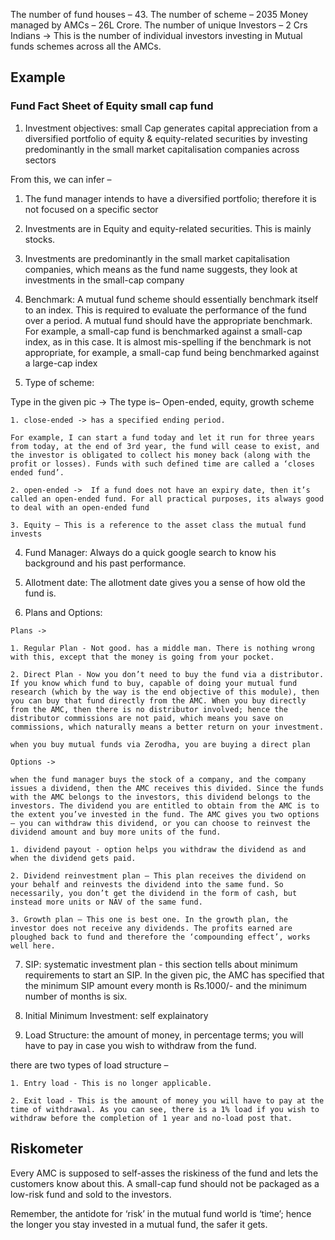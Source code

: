 The number of fund houses – 43.
The number of scheme – 2035
Money managed by AMCs – 26L Crore. 
The number of unique Investors – 2 Crs Indians -> This is the number of individual investors investing in Mutual funds schemes across all the AMCs.

## Example

### Fund Fact Sheet of Equity small cap fund

1. Investment objectives: small Cap generates capital appreciation from a diversified portfolio of equity & equity-related securities by investing predominantly in the small market capitalisation companies across sectors

From this, we can infer –

1. The fund manager intends to have a diversified portfolio; therefore it is not focused on a specific sector
2. Investments are in Equity and equity-related securities. This is mainly stocks.
3. Investments are predominantly in the small market capitalisation companies, which means as the fund name suggests, they look at investments in the small-cap company


2. Benchmark: A mutual fund scheme should essentially benchmark itself to an index. This is required to evaluate the performance of the fund over a period. A mutual fund should have the appropriate benchmark. For example, a small-cap fund is benchmarked against a small-cap index, as in this case. It is almost mis-spelling if the benchmark is not appropriate, for example, a small-cap fund being benchmarked against a large-cap index

3. Type of scheme:

Type in the given pic -> The type is– Open-ended, equity, growth scheme

```
1. close-ended -> has a specified ending period. 

For example, I can start a fund today and let it run for three years from today, at the end of 3rd year, the fund will cease to exist, and the investor is obligated to collect his money back (along with the profit or losses). Funds with such defined time are called a ‘closes ended fund’.

2. open-ended ->  If a fund does not have an expiry date, then it’s called an open-ended fund. For all practical purposes, its always good to deal with an open-ended fund

3. Equity – This is a reference to the asset class the mutual fund invests
```

4. Fund Manager: Always do a quick google search to know his background and his past performance.

5. Allotment date: The allotment date gives you a sense of how old the fund is.

6. Plans and Options: 

```
Plans -> 

1. Regular Plan - Not good. has a middle man. There is nothing wrong with this, except that the money is going from your pocket.

2. Direct Plan - Now you don’t need to buy the fund via a distributor. If you know which fund to buy, capable of doing your mutual fund research (which by the way is the end objective of this module), then you can buy that fund directly from the AMC. When you buy directly from the AMC, then there is no distributor involved; hence the distributor commissions are not paid, which means you save on commissions, which naturally means a better return on your investment.

when you buy mutual funds via Zerodha, you are buying a direct plan

Options ->

when the fund manager buys the stock of a company, and the company issues a dividend, then the AMC receives this divided. Since the funds with the AMC belongs to the investors, this dividend belongs to the investors. The dividend you are entitled to obtain from the AMC is to the extent you’ve invested in the fund. The AMC gives you two options – you can withdraw this dividend, or you can choose to reinvest the dividend amount and buy more units of the fund.

1. dividend payout - option helps you withdraw the dividend as and when the dividend gets paid.

2. Dividend reinvestment plan – This plan receives the dividend on your behalf and reinvests the dividend into the same fund. So necessarily, you don’t get the dividend in the form of cash, but instead more units or NAV of the same fund.

3. Growth plan – This one is best one. In the growth plan, the investor does not receive any dividends. The profits earned are ploughed back to fund and therefore the ‘compounding effect’, works well here.

```

7. SIP: systematic investment plan - this section tells about minimum requirements to start an SIP. In the given pic, the AMC has specified that the minimum SIP amount every month is Rs.1000/- and the minimum number of months is six.

8. Initial Minimum Investment: self explainatory

9. Load Structure: the amount of money, in percentage terms; you will have to pay in case you wish to withdraw from the fund.

there are two types of load structure – 

```
1. Entry load - This is no longer applicable.

2. Exit load - This is the amount of money you will have to pay at the time of withdrawal. As you can see, there is a 1% load if you wish to withdraw before the completion of 1 year and no-load post that.
```

## Riskometer

Every AMC is supposed to self-asses the riskiness of the fund and lets the customers know about this. A small-cap fund should not be packaged as a low-risk fund and sold to the investors.

Remember, the antidote for ‘risk’ in the mutual fund world is ‘time’; hence the longer you stay invested in a mutual fund, the safer it gets.